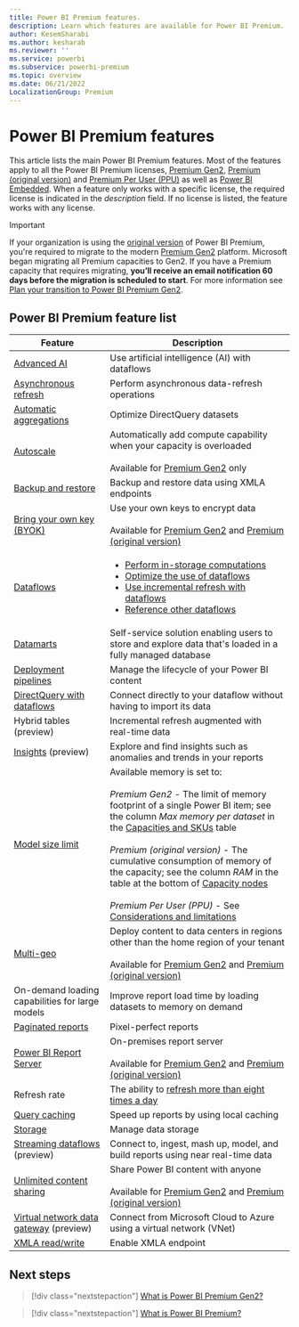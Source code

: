 ```yaml
---
title: Power BI Premium features.
description: Learn which features are available for Power BI Premium.
author: KesemSharabi
ms.author: kesharab
ms.reviewer: ''
ms.service: powerbi
ms.subservice: powerbi-premium
ms.topic: overview
ms.date: 06/21/2022
LocalizationGroup: Premium 
---
```


# Power BI Premium features

This article lists the main Power BI Premium features. Most of the features apply to all the Power BI Premium licenses, [Premium Gen2](service-premium-gen2-what-is.md), [Premium (original version)](service-premium-what-is.md) and [Premium Per User (PPU)](service-premium-per-user-faq.yml) as well as [Power BI Embedded](../developer/embedded/embedded-analytics-power-bi.md). When a feature only works with a specific license, the required license is indicated in the *description* field. If no license is listed, the feature works with any license.

>[!IMPORTANT]
>If your organization is using the [original version](service-premium-what-is.md) of Power BI Premium, you're required to migrate to the modern [Premium Gen2](service-premium-gen2-what-is.md) platform. Microsoft began migrating all Premium capacities to Gen2. If you have a Premium capacity that requires migrating, **you’ll receive an email notification 60 days before the migration is scheduled to start**. For more information see [Plan your transition to Power BI Premium Gen2](service-premium-transition-gen1-to-gen2.md).

## Power BI Premium feature list

|Feature |Description |
|--------|------------|
|[Advanced AI](../transform-model/dataflows/dataflows-machine-learning-integration.md) |Use artificial intelligence (AI) with dataflows |
|[Asynchronous refresh](../connect-data/asynchronous-refresh.md) |Perform asynchronous data-refresh operations |
|[Automatic aggregations](aggregations-auto.md) |Optimize DirectQuery datasets |
|[Autoscale](service-premium-auto-scale.md) |Automatically add compute capability when your capacity is overloaded</br></br>Available for [Premium Gen2](service-premium-gen2-what-is.md) only |
|[Backup and restore](service-premium-backup-restore-dataset.md) |Backup and restore data using XMLA endpoints |
|[Bring your own key (BYOK)](service-encryption-byok.md) |Use your own keys to encrypt data</br></br>Available for [Premium Gen2](service-premium-gen2-what-is.md) and [Premium (original version)](service-premium-what-is.md) |
|[Dataflows](../transform-model/dataflows/dataflows-premium-features.md) |<ul><li>[Perform in-storage computations](../transform-model/dataflows/dataflows-premium-features.md#computed-entities)</li><li>[Optimize the use of dataflows](../transform-model/dataflows/dataflows-premium-features.md#the-enhanced-compute-engine)</li><li>[Use incremental refresh with dataflows](../transform-model/dataflows/dataflows-premium-features.md#incremental-refresh)</li><li>[Reference other dataflows](../transform-model/dataflows/dataflows-premium-features.md#linked-entities)</li></ul> |
|[Datamarts](../transform-model/datamarts/datamarts-overview.md) |Self-service solution enabling users to store and explore data that's loaded in a fully managed database|
|[Deployment pipelines](../create-reports/deployment-pipelines-overview.md) |Manage the lifecycle of your Power BI content |
|[DirectQuery with dataflows](../transform-model/dataflows/dataflows-premium-features.md#use-directquery-with-dataflows-in-power-bi) |Connect directly to your dataflow without having to import its data |
|Hybrid tables (preview) |Incremental refresh augmented with real-time data |
|[Insights](../create-reports/insights.md) (preview) |Explore and find insights such as anomalies and trends in your reports |
|[Model size limit](service-premium-gen2-what-is.md#memory-allocation) |Available memory is set to:</br></br>*Premium Gen2* - The limit of memory footprint of a single Power BI item; see the column *Max memory per dataset* in the [Capacities and SKUs](service-premium-gen2-what-is.md#capacities-and-skus) table</br></br>*Premium (original version)* - The cumulative consumption of memory of the capacity; see the column *RAM* in the table at the bottom of [Capacity nodes](service-premium-what-is.md#capacity-nodes)</br></br>*Premium Per User (PPU)* - See [Considerations and limitations](service-premium-per-user-faq.yml#considerations-and-limitations) |
|[Multi-geo](../admin/service-admin-premium-multi-geo.md) |Deploy content to data centers in regions other than the home region of your tenant</br></br>Available for [Premium Gen2](service-premium-gen2-what-is.md) and [Premium (original version)](service-premium-what-is.md) |
|On-demand loading capabilities for large models |Improve report load time by loading datasets to memory on demand |
|[Paginated reports](../paginated-reports/paginated-reports-report-builder-power-bi.md) |Pixel-perfect reports |
|[Power BI Report Server](./../report-server/get-started.md) |On-premises report server</br></br>Available for [Premium Gen2](service-premium-gen2-what-is.md) and [Premium (original version)](service-premium-what-is.md) |
|Refresh rate |The ability to [refresh more than eight times a day](../connect-data/refresh-data.md#data-refresh)|
|[Query caching](../connect-data/power-bi-query-caching.md) |Speed up reports by using local caching |
|[Storage](../admin/service-admin-manage-your-data-storage-in-power-bi.md) |Manage data storage |
|[Streaming dataflows](./../transform-model/dataflows/dataflows-streaming.md) (preview) |Connect to, ingest, mash up, model, and build reports using near real-time data |
|[Unlimited content sharing](service-premium-what-is.md#unlimited-content-sharing) |Share Power BI content with anyone</br></br>Available for [Premium Gen2](service-premium-gen2-what-is.md) and [Premium (original version)](service-premium-what-is.md) |
|[Virtual network data gateway](/data-integration/vnet/overview) (preview) | Connect from Microsoft Cloud to Azure using a virtual network (VNet) |
|[XMLA read/write](service-premium-connect-tools.md) |Enable XMLA endpoint |

## Next steps

> [!div class="nextstepaction"]
> [What is Power BI Premium Gen2?](service-premium-gen2-what-is.md)

> [!div class="nextstepaction"]
> [What is Power BI Premium?](service-premium-what-is.md)
